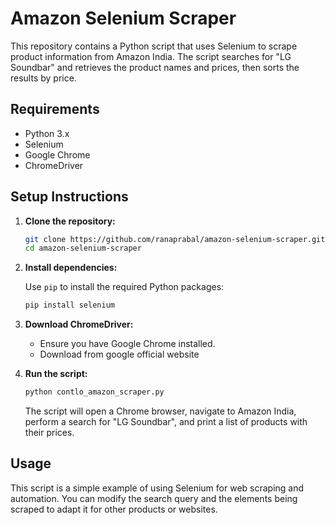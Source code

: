 # Amazon Selenium Scraper

This repository contains a Python script that uses Selenium to scrape product information from Amazon India. The script searches for "LG Soundbar" and retrieves the product names and prices, then sorts the results by price.

## Requirements

- Python 3.x
- Selenium
- Google Chrome
- ChromeDriver

## Setup Instructions

1. **Clone the repository:**

   ```bash
   git clone https://github.com/ranaprabal/amazon-selenium-scraper.git
   cd amazon-selenium-scraper
   ```

2. **Install dependencies:**

   Use `pip` to install the required Python packages:

   ```bash
   pip install selenium
   ```

3. **Download ChromeDriver:**

   - Ensure you have Google Chrome installed.
   - Download from google official website

4. **Run the script:**

   ```bash
   python contlo_amazon_scraper.py
   ```

   The script will open a Chrome browser, navigate to Amazon India, perform a search for "LG Soundbar", and print a list of products with their prices.

## Usage

This script is a simple example of using Selenium for web scraping and automation. You can modify the search query and the elements being scraped to adapt it for other products or websites.
